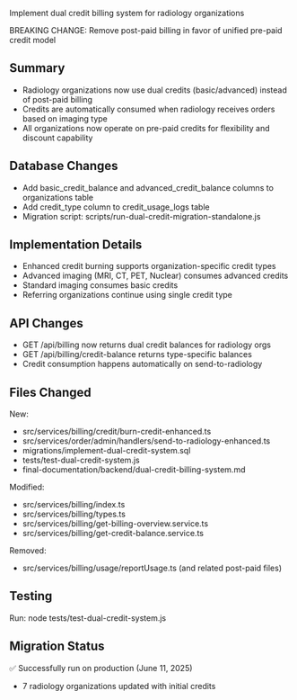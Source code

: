Implement dual credit billing system for radiology organizations

BREAKING CHANGE: Remove post-paid billing in favor of unified pre-paid credit model

## Summary
- Radiology organizations now use dual credits (basic/advanced) instead of post-paid billing
- Credits are automatically consumed when radiology receives orders based on imaging type
- All organizations now operate on pre-paid credits for flexibility and discount capability

## Database Changes
- Add basic_credit_balance and advanced_credit_balance columns to organizations table
- Add credit_type column to credit_usage_logs table
- Migration script: scripts/run-dual-credit-migration-standalone.js

## Implementation Details
- Enhanced credit burning supports organization-specific credit types
- Advanced imaging (MRI, CT, PET, Nuclear) consumes advanced credits
- Standard imaging consumes basic credits
- Referring organizations continue using single credit type

## API Changes
- GET /api/billing now returns dual credit balances for radiology orgs
- GET /api/billing/credit-balance returns type-specific balances
- Credit consumption happens automatically on send-to-radiology

## Files Changed
New:
- src/services/billing/credit/burn-credit-enhanced.ts
- src/services/order/admin/handlers/send-to-radiology-enhanced.ts
- migrations/implement-dual-credit-system.sql
- tests/test-dual-credit-system.js
- final-documentation/backend/dual-credit-billing-system.md

Modified:
- src/services/billing/index.ts
- src/services/billing/types.ts
- src/services/billing/get-billing-overview.service.ts
- src/services/billing/get-credit-balance.service.ts

Removed:
- src/services/billing/usage/reportUsage.ts (and related post-paid files)

## Testing
Run: node tests/test-dual-credit-system.js

## Migration Status
✅ Successfully run on production (June 11, 2025)
- 7 radiology organizations updated with initial credits